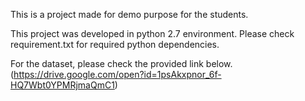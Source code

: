 This is a project made for demo purpose for the students.

This project was developed in python 2.7 environment. 
Please check requirement.txt for required python dependencies.

For the dataset, please check the provided link below.
(https://drive.google.com/open?id=1psAkxpnor_6f-HQ7Wbt0YPMRjmaQmC1)
